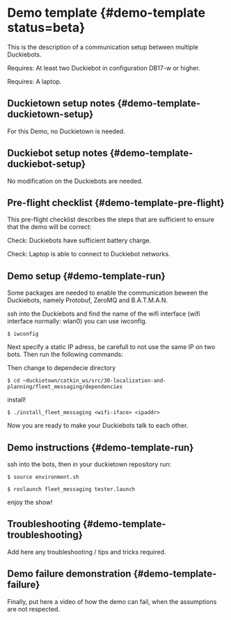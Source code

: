 # Demo template {#demo-template status=beta}

This is the description of a communication setup between multiple Duckiebots.

<div class='requirements' markdown="1">

Requires: At least two Duckiebot in configuration DB17-w or higher.

Requires: A laptop.

</div>


## Duckietown setup notes {#demo-template-duckietown-setup}

For this Demo, no Duckietown is needed.


## Duckiebot setup notes {#demo-template-duckiebot-setup}

No modification on the Duckiebots are needed.

## Pre-flight checklist {#demo-template-pre-flight}

This pre-flight checklist describes the steps that are sufficient to
ensure that the demo will be correct:

Check: Duckiebots have sufficient battery charge.

Check: Laptop is able to connect to Duckiebot networks.

## Demo setup {#demo-template-run}
Some packages are needed to enable the communication beween the Duckiebots, namely Protobuf, ZeroMQ and B.A.T.M.A.N.

ssh into the Duckiebots and find the name of the wifi interface (wifi interface normally: wlan0) you can use iwconfig.


    $ iwconfig

Next specify a static IP adress, be carefull to not use the same IP on two bots. Then run the following commands:
    
Then change to dependecie directory

    $ cd ~duckietown/catkin_ws/src/30-localization-and-planning/fleet_messaging/dependencies
    
install!
  
    $ ./install_fleet_messaging <wifi-iface> <ipaddr>

Now you are ready to make your Duckiebots talk to each other.


## Demo instructions {#demo-template-run}

ssh into the bots, then in your duckietown repository run:

    $ source environment.sh
    
    $ roslaunch fleet_messaging tester.launch
    
enjoy the show!

## Troubleshooting {#demo-template-troubleshooting}

Add here any troubleshooting / tips and tricks required.

## Demo failure demonstration {#demo-template-failure}

Finally, put here a video of how the demo can fail, when the assumptions are not respected.
